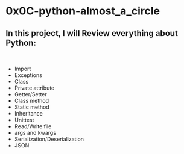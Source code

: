  # 0x0C-python-almost_a_circle
 
## In this project, I will Review everything about Python:
<br>

- Import
- Exceptions
- Class
- Private attribute
- Getter/Setter
- Class method
- Static method
- Inheritance
- Unittest
- Read/Write file
- args and kwargs
- Serialization/Deserialization
- JSON

